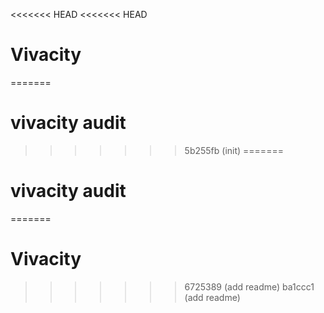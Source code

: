 <<<<<<< HEAD
<<<<<<< HEAD
# Vivacity
=======
# vivacity audit
>>>>>>> 5b255fb (init)
=======
# vivacity audit
=======
# Vivacity
>>>>>>> 6725389 (add readme)
>>>>>>> ba1ccc1 (add readme)
